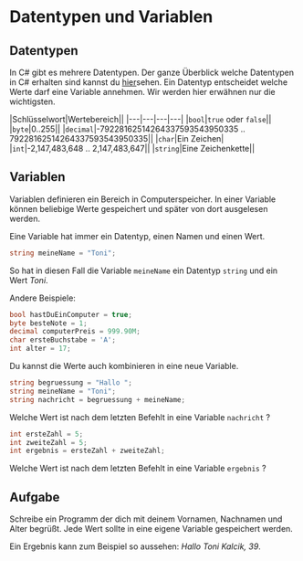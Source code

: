 ﻿# Datentypen und Variablen

## Datentypen

In C# gibt es mehrere Datentypen. Der ganze Überblick welche Datentypen in C# erhalten sind kannst du [hier](https://msdn.microsoft.com/de-de/library/cs7y5x0x(v=vs.90).aspx)sehen. Ein Datentyp entscheidet welche Werte darf eine Variable annehmen. Wir werden hier erwähnen nur die wichtigsten.

|Schlüsselwort|Wertebereich||
|---|---|---|---|
|```bool```|```true``` oder ```false```||
|```byte```|0..255||
|```decimal```|-79228162514264337593543950335 .. 79228162514264337593543950335||
|```char```|Ein Zeichen|
|```int```|-2,147,483,648 .. 2,147,483,647||
|```string```|Eine Zeichenkette||

## Variablen

Variablen definieren ein Bereich in Computerspeicher. In einer Variable können beliebige Werte gespeichert und später von dort ausgelesen werden.

Eine Variable hat immer ein Datentyp, einen Namen und einen Wert.

```csharp
string meineName = "Toni";
```
So hat in diesen Fall die Variable ```meineName``` ein Datentyp ```string``` und ein Wert _Toni_. 

Andere Beispiele:

```csharp
bool hastDuEinComputer = true;
byte besteNote = 1;
decimal computerPreis = 999.90M;
char ersteBuchstabe = 'A';
int alter = 17;
```

Du kannst die Werte auch kombinieren in eine neue Variable.

```csharp
string begruessung = "Hallo ";
string meineName = "Toni";
string nachricht = begruessung + meineName;
```
Welche Wert ist nach dem letzten Befehlt in eine Variable ```nachricht``` ?

```csharp
int ersteZahl = 5;
int zweiteZahl = 5;
int ergebnis = ersteZahl + zweiteZahl;
```
Welche Wert ist nach dem letzten Befehlt in eine Variable ```ergebnis``` ?

## Aufgabe

Schreibe ein Programm der dich mit deinem Vornamen, Nachnamen und Alter begrüßt. Jede Wert sollte in eine eigene Variable gespeichert werden.

Ein Ergebnis kann zum Beispiel so aussehen: _Hallo Toni Kalcik, 39_.

